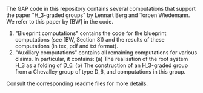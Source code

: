 The GAP code in this repository contains several computations that support the paper "H_3-graded groups" by Lennart Berg and Torben Wiedemann. We refer to this paper by [BW] in the code.
1. "Blueprint computations" contains the code for the blueprint computations (see [BW, Section 8]) and the results of these computations (in tex, pdf and txt format).
2. "Auxiliary computations" contains all remaining computations for various claims. In particular, it contains:
   (a) The realisation of the root system H_3 as a folding of D_6.
   (b) The construction of an H_3-graded group from a Chevalley group of type D_6, and computations in this group.
   
Consult the corresponding readme files for more details.
